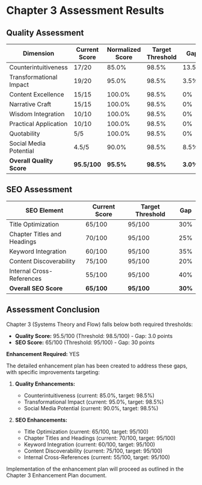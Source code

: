 # Chapter 3 Assessment Results

## Quality Assessment

| Dimension | Current Score | Normalized Score | Target Threshold | Gap |
|-----------|--------------|------------------|------------------|-----|
| Counterintuitiveness | 17/20 | 85.0% | 98.5% | 13.5% |
| Transformational Impact | 19/20 | 95.0% | 98.5% | 3.5% |
| Content Excellence | 15/15 | 100.0% | 98.5% | 0% |
| Narrative Craft | 15/15 | 100.0% | 98.5% | 0% |
| Wisdom Integration | 10/10 | 100.0% | 98.5% | 0% |
| Practical Application | 10/10 | 100.0% | 98.5% | 0% |
| Quotability | 5/5 | 100.0% | 98.5% | 0% |
| Social Media Potential | 4.5/5 | 90.0% | 98.5% | 8.5% |
| **Overall Quality Score** | **95.5/100** | **95.5%** | **98.5%** | **3.0%** |

## SEO Assessment

| SEO Element | Current Score | Target Threshold | Gap |
|-------------|--------------|------------------|-----|
| Title Optimization | 65/100 | 95/100 | 30% |
| Chapter Titles and Headings | 70/100 | 95/100 | 25% |
| Keyword Integration | 60/100 | 95/100 | 35% |
| Content Discoverability | 75/100 | 95/100 | 20% |
| Internal Cross-References | 55/100 | 95/100 | 40% |
| **Overall SEO Score** | **65/100** | **95/100** | **30%** |

## Assessment Conclusion

Chapter 3 (Systems Theory and Flow) falls below both required thresholds:
- **Quality Score:** 95.5/100 (Threshold: 98.5/100) - Gap: 3.0 points
- **SEO Score:** 65/100 (Threshold: 95/100) - Gap: 30 points

**Enhancement Required:** YES

The detailed enhancement plan has been created to address these gaps, with specific improvements targeting:

1. **Quality Enhancements:**
   - Counterintuitiveness (current: 85.0%, target: 98.5%)
   - Transformational Impact (current: 95.0%, target: 98.5%)
   - Social Media Potential (current: 90.0%, target: 98.5%)

2. **SEO Enhancements:**
   - Title Optimization (current: 65/100, target: 95/100)
   - Chapter Titles and Headings (current: 70/100, target: 95/100)
   - Keyword Integration (current: 60/100, target: 95/100)
   - Content Discoverability (current: 75/100, target: 95/100)
   - Internal Cross-References (current: 55/100, target: 95/100)

Implementation of the enhancement plan will proceed as outlined in the Chapter 3 Enhancement Plan document.
